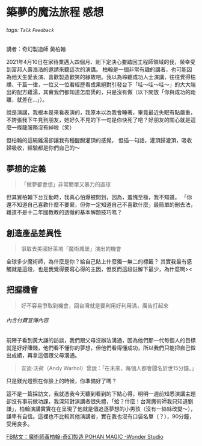 # 築夢的魔法旅程 感想

###### tags: `Talk` `Feedback`

講者：奇幻製造師 黃柏翰

2021年4月10日在家待業邁入四個月、剛下定決心要踏回工程師領域的我，榮幸受到富邦人壽浩浩的邀請來聽這次的演講。
柏翰是一個非常有趣的講者，也可能因為他天生愛表演、喜歡製造歡笑的緣故吧。我以為聆聽成功人士演講，往往覺得枯燥、千篇一律，一位又一位看經歷看成果絕對引發台下「哇～哇～哇～」的大大端出的配方雞湯，其實我們都知道怎麼煲的，只是沒有做（以下開放「你與成功的距離，就差在...」）。

說是演講，我根本是來看表演的，我原本以為我會睡著，畢竟最近失眠有點嚴重，不誇張我下午見到朋友，她好久不見的下一句是你快死了吧？好朋友的關心就是這麼一條龍服務沒有綽啦（笑）

但柏翰的這碗雞湯卻讓我有種醍醐灌頂的感覺，
但插一句話，灌頂歸灌頂，吸收歸吸收，經驗都是你們自己的～

## 夢想的定義
> 「做夢都會想」非常簡單又暴力的直球

但其實柏翰下台互動時，我真心怕爆被問到，因為，羞愧至極，我不知道。
「你還不知道自己喜歡什麼不要緊，但你一定知道自己不喜歡什麼」最簡單的刪去法，難道不是十二年國教教的透徹的基本解題技巧嗎？

## 創造產品差異性
> 爭取去美國好萊塢「魔術城堡」演出的機會

全球多少魔術師，為什麼是你？給自己貼上什麼獨一無二的標籤？
其實我最有感觸就是這段，也是我覺得要寫心得的主因，但反而這段註解下最少，為什麼啊><
<!-- 追求興趣、賺錢、頂尖的交集面 -->


## 把握機會
> 好不容易爭取到機會，回台灣就是要利用好利用滿，廣告打起來
###### 內含付費宣傳內容

前陣子看到黃大謙的訪談，我們跟父母沒辦法溝通，因為他們那一代每個人的目標就是好好賺錢，他們看不懂你的夢想，但他們看得懂成功，所以我們只能把自己做出成績，再拿這個跟父母溝通。

> 安迪‧沃荷（Andy Warhol）曾說：「在未來，每個人都會聞名於世15分鐘。」

只是鎂光燈照在你臉上的時候，你準備好了嗎？

這不是一篇採訪文，我就憑我今天聽到看到的下點心得，明明一週前知悉演講主題卻沒有事前做功課，我深知對演講者很失禮，「蛤？什麼！台灣魔術師我只知道劉謙」，柏翰演講實實在在呈現了他就是個追逐夢想的小男孩（沒有一絲絲改變～），謙卑有自信。這裡也不比較其他演講者，實在我也沒有口袋名單（？），90分鐘，受用良多。


[FB貼文：魔術師黃柏翰-奇幻製造 POHAN MAGIC -Wonder Studio](https://www.facebook.com/pohanmagic/posts/1784400061737922)